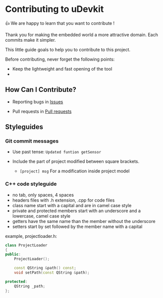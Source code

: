 # Contributing to uDevkit

:+1: We are happy to learn that you want to contribute !

Thank you for making the embedded world a more attractive domain. Each commits make it simpler.

This little guide goals to help you to contribute to this project.

Before contributing, never forget the following points:

* Keep the lightweight and fast opening of the tool
* 

## How Can I Contribute?

* Reporting bugs in [Issues](https://github.com/UniSwarm/uDevkit-IDE/issues)

* Pull requests in [Pull requests](https://github.com/UniSwarm/uDevkit-IDE/pulls)

## Styleguides

### Git commit messages

* Use past tense: `Updated funtion getSensor`

* Include the part of project modified between square brackets.

  * `[project] msg` For a modification inside project model

### C++ code styleguide

* no tab, only spaces, 4 spaces
* headers files with .h extension, .cpp for code files
* class name start with a capital and are in camel case style
* private and protected members start with an underscore and a lowercase, camel case style
* getters have the same name than the member without the underscore
* setters start by set followed by the member name with a capital

example, projectloader.h:
```C++
class ProjectLoader
{
public:
	ProjectLoader();

	const QString &path() const;
	void setPath(const QString &path);

protected:
	QString _path;
};
```
